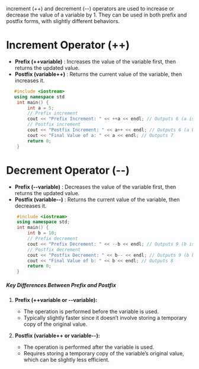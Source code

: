 increment (++) and decrement (--) operators are used to increase or decrease the value of a variable by 1. 
They can be used in both prefix and postfix forms, with slightly different behaviors.

# Increment Operator (++)
 - **Prefix (++variable)**  : Increases the value of the variable first, then returns the updated value.
 - **Postfix (variable++)** : Returns the current value of the variable, then increases it.
```cpp
   #include <iostream>
   using namespace std
    int main() {
        int a = 5; 
        // Prefix increment
        cout << "Prefix Increment: " << ++a << endl; // Outputs 6 (a is now 6)
        // Postfix increment
        cout << "Postfix Increment: " << a++ << endl; // Outputs 6 (a becomes 7 after this line)
        cout << "Final Value of a: " << a << endl; // Outputs 7
        return 0;
    }
````

# Decrement Operator (--)
  - **Prefix (--variable)**  : Decreases the value of the variable first, then returns the updated value.
  - **Postfix (variable--)** : Returns the current value of the variable, then decreases it.

```cpp
    #include <iostream>
    using namespace std;  
    int main() {
        int b = 10;
        // Prefix decrement
        cout << "Prefix Decrement: " << --b << endl; // Outputs 9 (b is now 9)
        // Postfix decrement
        cout << "Postfix Decrement: " << b-- << endl; // Outputs 9 (b becomes 8 after this line)
        cout << "Final Value of b: " << b << endl; // Outputs 8
        return 0;
    }
```

##### Key Differences Between Prefix and Postfix
 1. **Prefix (++variable or --variable):**
    - The operation is performed before the variable is used.
    - Typically slightly faster since it doesn’t involve storing a temporary copy of the original value.

2. **Postfix (variable++ or variable--):**
   - The operation is performed after the variable is used.
   - Requires storing a temporary copy of the variable’s original value, which can be slightly less efficient.
    

